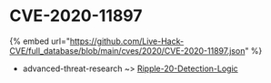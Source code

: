# CVE-2020-11897
{% embed url="https://github.com/Live-Hack-CVE/full_database/blob/main/cves/2020/CVE-2020-11897.json" %}

* advanced-threat-research ~> [Ripple-20-Detection-Logic](https://www.alice-snow.ru/2020/database/cve-2020-11897/ripple-20-detection-logic-advanced-threat-research)